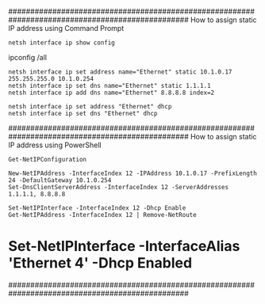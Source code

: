 #################################################################################################
How to assign static IP address using Command Prompt
```
netsh interface ip show config
```
ipconfig /all
```
netsh interface ip set address name="Ethernet" static 10.1.0.17 255.255.255.0 10.1.0.254
netsh interface ip set dns name="Ethernet" static 1.1.1.1
netsh interface ip add dns name="Ethernet" 8.8.8.8 index=2
```
```
netsh interface ip set address "Ethernet" dhcp
netsh interface ip set dns "Ethernet" dhcp
```
#################################################################################################
How to assign static IP address using PowerShell
```
Get-NetIPConfiguration
```
```
New-NetIPAddress -InterfaceIndex 12 -IPAddress 10.1.0.17 -PrefixLength 24 -DefaultGateway 10.1.0.254
Set-DnsClientServerAddress -InterfaceIndex 12 -ServerAddresses 1.1.1.1, 8.8.8.8
```
```
Set-NetIPInterface -InterfaceIndex 12 -Dhcp Enable
Get-NetIPAddress -InterfaceIndex 12 | Remove-NetRoute
```
# Set-NetIPInterface -InterfaceAlias 'Ethernet 4' -Dhcp Enabled

#################################################################################################
